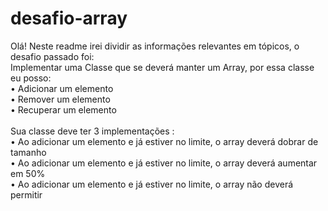<h1><b>desafio-array</b></h1>

Olá! Neste readme irei dividir as informações relevantes em tópicos, o desafio passado foi:
<br>
Implementar uma Classe que se deverá manter um Array, por essa classe eu posso:
<br>
    • Adicionar um elemento 
<br>
    • Remover um elemento 
<br>
    • Recuperar um elemento 
<br><br>
Sua classe deve ter 3 implementações :
<br>
    • Ao adicionar um elemento e já estiver no limite, o array deverá dobrar de tamanho 
    <br>
    • Ao adicionar um elemento e já estiver no limite, o array deverá aumentar em 50% 
    <br>
    • Ao adicionar um elemento e já estiver no limite, o array não deverá permitir
